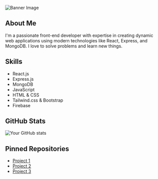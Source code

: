 
![Banner Image](https://i.ibb.co/v3CrVRr/2-1.png)


## About Me
I'm a passionate front-end developer with expertise in creating dynamic web applications using modern technologies like React, Express, and MongoDB. I love to solve problems and learn new things.

## Skills
- React.js
- Express.js
- MongoDB
- JavaScript
- HTML & CSS
- Tailwind.css & Bootstrap
- Firebase

## GitHub Stats
![Your GitHub stats](https://github-readme-stats.vercel.app/api?username=your-username&show_icons=true&theme=radical)

## Pinned Repositories
- [Project 1](https://github.com/your-username/project1)
- [Project 2](https://github.com/your-username/project2)
- [Project 3](https://github.com/your-username/project3)

